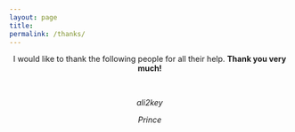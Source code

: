 ```yaml
---
layout: page
title: 
permalink: /thanks/
---
```


<center>
I would like to thank the following people for all their help. <b>Thank you very much!</b> 
<p>&nbsp;</p>

<p><i>ali2key</i></p>
<p><i>Prince</i></p>

</center>
